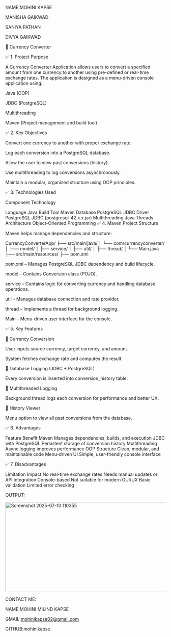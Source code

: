 NAME:MOHINI KAPSE 

MANISHA GAIKWAD

SANIYA PATHAN

DIVYA GAIKWAD

📘 Currency Converter

✅ 1. Project Purpose

A Currency Converter Application allows users to convert a specified amount from one currency to another using pre-defined or real-time exchange rates. The application is designed as a menu-driven console application using:

Java (OOP)

JDBC (PostgreSQL)

Multithreading

Maven (Project management and build tool)

✅ 2. Key Objectives

Convert one currency to another with proper exchange rate.

Log each conversion into a PostgreSQL database.

Allow the user to view past conversions (history).

Use multithreading to log conversions asynchronously.

Maintain a modular, organized structure using OOP principles.

✅ 3. Technologies Used

Component	Technology

Language	Java
Build Tool	Maven
Database	PostgreSQL
JDBC Driver	PostgreSQL JDBC (postgresql-42.x.x.jar)
Multithreading	Java Threads
Architecture	Object-Oriented Programming
✅ 4. Maven Project Structure

Maven helps manage dependencies and structure:

CurrencyConverterApp/
├── src/main/java/
│   └── com/currencyconverter/
│       ├── model/
│       ├── service/
│       ├── util/
│       ├── thread/
│       └── Main.java
├── src/main/resources/
├── pom.xml

pom.xml – Manages PostgreSQL JDBC dependency and build lifecycle.

model – Contains Conversion class (POJO).

service – Contains logic for converting currency and handling database operations.

util – Manages database connection and rate provider.

thread – Implements a thread for background logging.

Main – Menu-driven user interface for the console.

✅ 5. Key Features

📌 Currency Conversion

User inputs source currency, target currency, and amount.

System fetches exchange rate and computes the result.


📌 Database Logging (JDBC + PostgreSQL)

Every conversion is inserted into conversion_history table.


📌 Multithreaded Logging

Background thread logs each conversion for performance and better UX.


📌 History Viewer

Menu option to view all past conversions from the database.

✅ 6. Advantages

Feature	Benefit
Maven	Manages dependencies, builds, and execution
JDBC with PostgreSQL	Persistent storage of conversion history
Multithreading	Async logging improves performance
OOP Structure	Clean, modular, and maintainable code
Menu-driven UI	Simple, user-friendly console interface

✅ 7. Disadvantages

Limitation	Impact
No real-time exchange rates	Needs manual updates or API integration
Console-based	Not suitable for modern GUI/UX
Basic validation	Limited error checking

OUTPUT:


<img width="521" height="282" alt="Screenshot 2025-07-10 110355" src="https://github.com/user-attachments/assets/65708359-9222-4949-a70f-4cccb4d9b78e" />






CONTACT ME:

NAME:MOHINI MILIND KAPSE

GMAIL:mohinikapse02@gmail.com

GITHUB:mohinikapse
